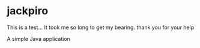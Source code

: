 # jackpiro
This is a test...
It took me so long to get my bearing. thank you for your help


A simple Java application
